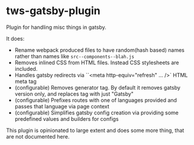 # tws-gatsby-plugin

Plugin for handling misc things in gatsby.

It does:
- Rename webpack produced files to have random(hash based) names rather than names like `src--components--blah.js`
- Removes inlined CSS from HTML files. Instead CSS stylesheets are included.
- Handles gatsby redirects via ``<meta http-equiv="refresh" ... />` HTML meta tag
- (configurable) Removes generator tag. By default it removes gatsby version only, and replaces tag with just "Gatsby"
- (configurable) Prefixes routes with one of languages provided and passes that language via page context
- (configurable) Simplifies gatsby config creation via providing some predefined values and builders for configs

This plugin is opinionated to large extent and does some more thing, that are not documented here.